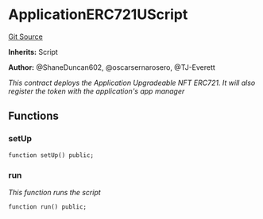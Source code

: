 # ApplicationERC721UScript
[Git Source](https://github.com/thrackle-io/tron/blob/81964a0e15d7593cfe172486fd6691a89432c332/src/example/script/ERC721/ApplicationERC721UpgAdminMint.s.sol)

**Inherits:**
Script

**Author:**
@ShaneDuncan602, @oscarsernarosero, @TJ-Everett

*This contract deploys the Application Upgradeable NFT ERC721. It will also register the token with the application's app manager*


## Functions
### setUp


```solidity
function setUp() public;
```

### run

*This function runs the script*


```solidity
function run() public;
```


